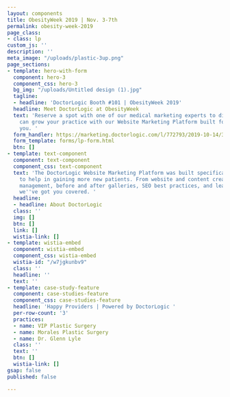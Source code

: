 ```yaml
---
layout: components
title: ObesityWeek 2019 | Nov. 3-7th
permalink: obesity-week-2019
page_class:
- class: lp
custom_js: ''
description: ''
meta_image: "/uploads/plastic-3up.png"
page_sections:
- template: hero-with-form
  component: hero-3
  component_css: hero-3
  bg_img: "/uploads/Untitled design (1).jpg"
  tagline:
  - headline: 'DoctorLogic Booth #101 | ObesityWeek 2019'
  headline: Meet DoctorLogic at ObesityWeek
  text: 'Reserve a spot with one of our medical marketing experts to discuss how DoctorLogic
    can grow your practice with our Website Marketing Platform built for providers...like
    you. '
  form_handler: https://marketing.doctorlogic.com/l/772793/2019-10-14/3jdhs
  form_template: forms/lp-form.html
  btn: []
- template: text-component
  component: text-component
  component_css: text-component
  text: 'The DoctorLogic Website Marketing Platform was built specifically for dentists
    to help in gaining more new patients. From website and content creation to reputation
    management, before and after galleries, SEO best practices, and lead management,
    we''ve got you covered. '
  headline:
  - headline: About DoctorLogic
  class: ''
  img: []
  btn: []
  link: []
  wistia-link: []
- template: wistia-embed
  component: wistia-embed
  component_css: wistia-embed
  wistia-id: "/w7jgkunbv9"
  class: ''
  headline: ''
  text: ''
- template: case-study-feature
  component: case-studies-feature
  component_css: case-studies-feature
  headline: 'Happy Providers | Powered by DoctorLogic '
  per-row-count: '3'
  practices:
  - name: VIP Plastic Surgery
  - name: Morales Plastic Surgery
  - name: Dr. Glenn Lyle
  class: ''
  text: ''
  btn: []
  wistia-link: []
gsap: false
published: false

---
```

